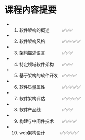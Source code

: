 # 课程内容提要

- 1. 软件架构的概述&emsp;&emsp;&emsp;✅✅✅
- 2. 软件架构风格&emsp;&emsp;&emsp;&emsp;✅✅✅✅✅
- 3. 架构描述语言&emsp;&emsp;&emsp;&emsp;✅✅✅
- 4. 特定领域软件架构&emsp;&emsp;✅✅✅
- 5. 基于架构的软件开发&emsp;✅✅✅✅
- 6. 软件质量属性&emsp;&emsp;&emsp;&emsp;✅✅✅✅✅
- 7. 软件架构评估&emsp;&emsp;&emsp;&emsp;✅✅✅✅✅
- 8. 软件产品线&emsp;&emsp;&emsp;&emsp;&emsp;✅✅✅
- 9. 构建与中间件技术&emsp;&emsp;✅✅✅✅
- 10. web架构设计 &emsp;&emsp;&emsp; ✅✅✅✅✅
